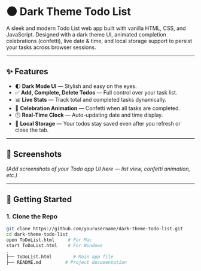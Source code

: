 # 🌑 Dark Theme Todo List

A sleek and modern Todo List web app built with vanilla HTML, CSS, and JavaScript. Designed with a dark theme UI, animated completion celebrations (confetti), live date & time, and local storage support to persist your tasks across browser sessions.

---

## ✨ Features

- 🌓 **Dark Mode UI** — Stylish and easy on the eyes.
- ✅ **Add, Complete, Delete Todos** — Full control over your task list.
- 📊 **Live Stats** — Track total and completed tasks dynamically.
- 🎉 **Celebration Animation** — Confetti when all tasks are completed.
- 🕒 **Real-Time Clock** — Auto-updating date and time display.
- 💾 **Local Storage** — Your todos stay saved even after you refresh or close the tab.

---

## 📸 Screenshots

*(Add screenshots of your Todo app UI here — list view, confetti animation, etc.)*

---

## 🚀 Getting Started

### 1. Clone the Repo

```bash
git clone https://github.com/yourusername/dark-theme-todo-list.git
cd dark-theme-todo-list
open ToDoList.html     # For Mac
start ToDoList.html    # For Windows
.
├── ToDoList.html        # Main app file
├── README.md         # Project documentation


